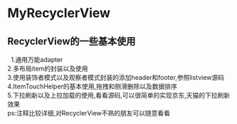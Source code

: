 # MyRecyclerView
## RecyclerView的一些基本使用  </br>
   1.通用万能adapter  </br>
   2.多布局item的封装以及使用  </br>
   3.使用装饰者模式以及观察者模式封装的添加header和footer,参照listview源码  </br>
   4.ItemTouchHelper的基本使用,拖拽和侧滑删除以及数据排序  </br>
   5.下拉刷新以及上拉加载的使用,看看源码,可以很简单的实现京东,天猫的下拉刷新效果  </br>
   ps:注释比较详细,对RecyclerView不熟的朋友可以随意看看

